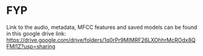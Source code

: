 # FYP
Link to the audio, metadata, MFCC features and saved models can be found in this google drive link: https://drive.google.com/drive/folders/1q0rPr9MIMRF26LXOhhrMcROdx8QFMl1Z?usp=sharing


